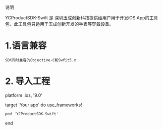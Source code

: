 

说明
    
YCProductSDK-Swift 是 深圳玉成创新科技提供给用户用于开发iOS App的工具包，此工具包只适用于玉成创新开发的手表等穿戴设备。


# 1.语言兼容
    SDK同时兼容的Objective-C和Swfit5.x
    
# 2. 导入工程


platform :ios, '9.0'

target 'Your app' do 
  use_frameworks!
 
    pod 'YCProductSDK-Swift'
end




